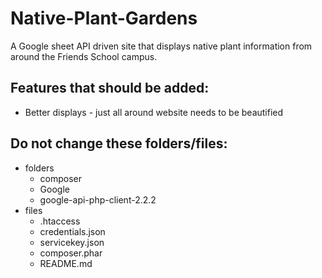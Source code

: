 # Native-Plant-Gardens
A Google sheet API driven site that displays native plant information from around the Friends School campus.

## Features that should be added:
  * Better displays - just all around website needs to be beautified

## Do not change these folders/files:
 * folders
   * composer
   * Google
   * google-api-php-client-2.2.2
 * files
   * .htaccess
   * credentials.json
   * servicekey.json
   * composer.phar
   * README.md
   
